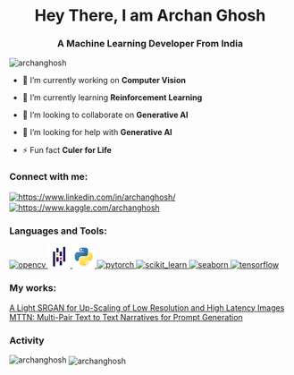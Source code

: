 <h1 align="center">Hey There, I am Archan Ghosh</h1>
<h3 align="center">A Machine Learning Developer From India</h3>

<p align="left"> <img src="https://komarev.com/ghpvc/?username=archanghosh&label=Profile%20views&color=0e75b6&style=flat" alt="archanghosh" /> </p>

- 🔭 I’m currently working on **Computer Vision**

- 🌱 I’m currently learning **Reinforcement Learning**

- 👯 I’m looking to collaborate on **Generative AI**

- 🤝 I’m looking for help with **Generative AI**

- ⚡ Fun fact **Culer for Life**

<h3 align="left">Connect with me:</h3>
<p align="left">
<a href="https://linkedin.com/in/https://www.linkedin.com/in/archanghosh/" target="blank"><img align="center" src="https://raw.githubusercontent.com/rahuldkjain/github-profile-readme-generator/master/src/images/icons/Social/linked-in-alt.svg" alt="https://www.linkedin.com/in/archanghosh/" height="30" width="40" /></a>
<a href="https://www.kaggle.com/archanghosh" target="blank"><img align="center" src="https://www.vectorlogo.zone/logos/kaggle/kaggle-icon.svg" alt="https://www.kaggle.com/archanghosh" height="30" width="40" /></a>
</p>

<h3 align="left">Languages and Tools:</h3>
<p align="left"> <a href="https://opencv.org/" target="_blank" rel="noreferrer"> <img src="https://www.vectorlogo.zone/logos/opencv/opencv-icon.svg" alt="opencv" width="40" height="40"/> </a> <a href="https://pandas.pydata.org/" target="_blank" rel="noreferrer"> <img src="https://raw.githubusercontent.com/devicons/devicon/2ae2a900d2f041da66e950e4d48052658d850630/icons/pandas/pandas-original.svg" alt="pandas" width="40" height="40"/> </a> <a href="https://www.python.org" target="_blank" rel="noreferrer"> <img src="https://raw.githubusercontent.com/devicons/devicon/master/icons/python/python-original.svg" alt="python" width="40" height="40"/> </a> <a href="https://pytorch.org/" target="_blank" rel="noreferrer"> <img src="https://www.vectorlogo.zone/logos/pytorch/pytorch-icon.svg" alt="pytorch" width="40" height="40"/> </a> <a href="https://scikit-learn.org/" target="_blank" rel="noreferrer"> <img src="https://upload.wikimedia.org/wikipedia/commons/0/05/Scikit_learn_logo_small.svg" alt="scikit_learn" width="40" height="40"/> </a> <a href="https://seaborn.pydata.org/" target="_blank" rel="noreferrer"> <img src="https://seaborn.pydata.org/_images/logo-mark-lightbg.svg" alt="seaborn" width="40" height="40"/> </a> <a href="https://www.tensorflow.org" target="_blank" rel="noreferrer"> <img src="https://www.vectorlogo.zone/logos/tensorflow/tensorflow-icon.svg" alt="tensorflow" width="40" height="40"/> </a> </p>

<h3 align="left">My works:</h3>
<a href="https://link.springer.com/chapter/10.1007/978-3-030-81462-5_6">A Light SRGAN for Up-Scaling of Low Resolution and High Latency Images</a> <br>
<a href="https://arxiv.org/abs/2301.10172">MTTN: Multi-Pair Text to Text Narratives for Prompt Generation</a>
<h3 align="left">Activity</h3>
<p><img align="left" src="https://github-readme-stats.vercel.app/api/top-langs?username=archanghosh&show_icons=true&locale=en&layout=compact" alt="archanghosh" /></p>

<p>&nbsp;<img align="center" src="https://github-readme-stats.vercel.app/api?username=archanghosh&show_icons=true&locale=en" alt="archanghosh" /></p>
